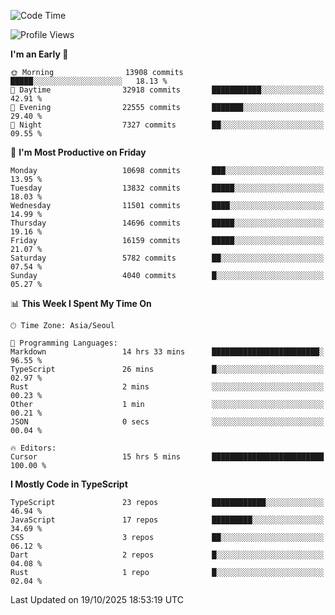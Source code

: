 <!--START_SECTION:waka-->
![Code Time](http://img.shields.io/badge/Code%20Time-8%2C363%20hrs%203%20mins-blue)

![Profile Views](http://img.shields.io/badge/Profile%20Views-0-blue)

**I'm an Early 🐤** 

```text
🌞 Morning                13908 commits       █████░░░░░░░░░░░░░░░░░░░░   18.13 % 
🌆 Daytime                32918 commits       ███████████░░░░░░░░░░░░░░   42.91 % 
🌃 Evening                22555 commits       ███████░░░░░░░░░░░░░░░░░░   29.40 % 
🌙 Night                  7327 commits        ██░░░░░░░░░░░░░░░░░░░░░░░   09.55 % 
```
📅 **I'm Most Productive on Friday** 

```text
Monday                   10698 commits       ███░░░░░░░░░░░░░░░░░░░░░░   13.95 % 
Tuesday                  13832 commits       █████░░░░░░░░░░░░░░░░░░░░   18.03 % 
Wednesday                11501 commits       ████░░░░░░░░░░░░░░░░░░░░░   14.99 % 
Thursday                 14696 commits       █████░░░░░░░░░░░░░░░░░░░░   19.16 % 
Friday                   16159 commits       █████░░░░░░░░░░░░░░░░░░░░   21.07 % 
Saturday                 5782 commits        ██░░░░░░░░░░░░░░░░░░░░░░░   07.54 % 
Sunday                   4040 commits        █░░░░░░░░░░░░░░░░░░░░░░░░   05.27 % 
```


📊 **This Week I Spent My Time On** 

```text
🕑︎ Time Zone: Asia/Seoul

💬 Programming Languages: 
Markdown                 14 hrs 33 mins      ████████████████████████░   96.55 % 
TypeScript               26 mins             █░░░░░░░░░░░░░░░░░░░░░░░░   02.97 % 
Rust                     2 mins              ░░░░░░░░░░░░░░░░░░░░░░░░░   00.23 % 
Other                    1 min               ░░░░░░░░░░░░░░░░░░░░░░░░░   00.21 % 
JSON                     0 secs              ░░░░░░░░░░░░░░░░░░░░░░░░░   00.04 % 

🔥 Editors: 
Cursor                   15 hrs 5 mins       █████████████████████████   100.00 % 
```

**I Mostly Code in TypeScript** 

```text
TypeScript               23 repos            ████████████░░░░░░░░░░░░░   46.94 % 
JavaScript               17 repos            █████████░░░░░░░░░░░░░░░░   34.69 % 
CSS                      3 repos             ██░░░░░░░░░░░░░░░░░░░░░░░   06.12 % 
Dart                     2 repos             █░░░░░░░░░░░░░░░░░░░░░░░░   04.08 % 
Rust                     1 repo              █░░░░░░░░░░░░░░░░░░░░░░░░   02.04 % 
```




 Last Updated on 19/10/2025 18:53:19 UTC
<!--END_SECTION:waka-->
